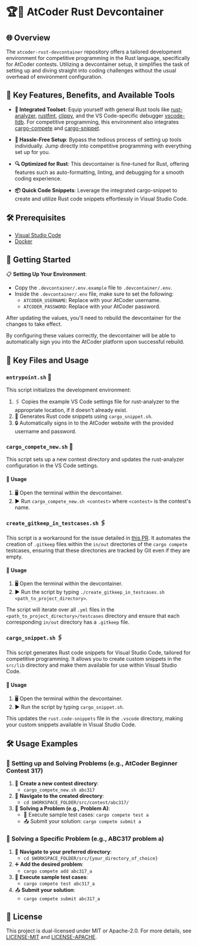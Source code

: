 # 🏆🦀 AtCoder Rust Devcontainer

## 🌐 Overview

The `atcoder-rust-devcontainer` repository offers a tailored development environment for competitive programming in the Rust language, specifically for AtCoder contests. Utilizing a devcontainer setup, it simplifies the task of setting up and diving straight into coding challenges without the usual overhead of environment configuration.

## 🚀 Key Features, Benefits, and Available Tools

- **🔧 Integrated Toolset**: Equip yourself with general Rust tools like [rust-analyzer](https://github.com/rust-lang/rust-analyzer), [rustfmt](https://github.com/rust-lang/rustfmt), [clippy](https://github.com/rust-lang/rust-clippy), and the VS Code-specific debugger [vscode-lldb](https://github.com/vadimcn/codelldb). For competitive programming, this environment also integrates [cargo-compete](https://github.com/qryxip/cargo-compete) and [cargo-snippet](https://github.com/hatoo/cargo-snippet).

- **🌟 Hassle-Free Setup**: Bypass the tedious process of setting up tools individually. Jump directly into competitive programming with everything set up for you.

- **🔍 Optimized for Rust**: This devcontainer is fine-tuned for Rust, offering features such as auto-formatting, linting, and debugging for a smooth coding experience.

- **📦 Quick Code Snippets**: Leverage the integrated cargo-snippet to create and utilize Rust code snippets effortlessly in Visual Studio Code.

## 🛠 Prerequisites

- [Visual Studio Code](https://code.visualstudio.com/)
- [Docker](https://www.docker.com/)

## 🚶 Getting Started

📋 **Setting Up Your Environment**:

- Copy the `.devcontainer/.env.example` file to `.devcontainer/.env`.
- Inside the `.devcontainer/.env` file, make sure to set the following:
  - `ATCODER_USERNAME`: Replace with your AtCoder username.
  - `ATCODER_PASSWORD`: Replace with your AtCoder password.

After updating the values, you'll need to rebuild the devcontainer for the changes to take effect.

By configuring these values correctly, the devcontainer will be able to automatically sign you into the AtCoder platform upon successful rebuild.

## 🔑 Key Files and Usage

### `entrypoint.sh` 📄

This script initializes the development environment:

1. 🖇 Copies the example VS Code settings file for rust-analyzer to the appropriate location, if it doesn't already exist.
1. 📝 Generates Rust code snippets using `cargo_snippet.sh`.
1. 🔒 Automatically signs in to the AtCoder website with the provided username and password.

### `cargo_compete_new.sh` 📂

This script sets up a new contest directory and updates the rust-analyzer configuration in the VS Code settings.

#### 🚀 Usage

1. 🖥 Open the terminal within the devcontainer.
1. ▶ Run `cargo_compete_new.sh <contest>` where `<contest>` is the contest's name.

### `create_gitkeep_in_testcases.sh` 🖇

This script is a workaround for the issue detailed in [this PR](https://github.com/qryxip/cargo-compete/pull/198). It automates the creation of `.gitkeep` files within the `in/out` directories of the `cargo compete` testcases, ensuring that these directories are tracked by Git even if they are empty.

#### 🚀 Usage

1. 🖥 Open the terminal within the devcontainer.
1. ▶ Run the script by typing `./create_gitkeep_in_testcases.sh <path_to_project_directory>`.

The script will iterate over all `.yml` files in the `<path_to_project_directory>/testcases` directory and ensure that each corresponding `in/out` directory has a `.gitkeep` file.

### `cargo_snippet.sh` 🖇

This script generates Rust code snippets for Visual Studio Code, tailored for competitive programming. It allows you to create custom snippets in the `src/lib` directory and make them available for use within Visual Studio Code.

#### 🚀 Usage

1. 🖥 Open the terminal within the devcontainer.
1. ▶ Run the script by typing `cargo_snippet.sh`.

This updates the `rust.code-snippets` file in the `.vscode` directory, making your custom snippets available in Visual Studio Code.

## 🛠 Usage Examples

### 🏁 Setting up and Solving Problems (e.g., AtCoder Beginner Contest 317)

1. 📁 **Create a new contest directory**:
    - `cargo_compete_new.sh abc317`
1. 🚶 **Navigate to the created directory**:
    - `cd $WORKSPACE_FOLDER/src/contest/abc317/`
1. 📝 **Solving a Problem (e.g., Problem A)**:
    - 🧪 Execute sample test cases: `cargo compete test a`
    - 📤 Submit your solution: `cargo compete submit a`

### 🎯 Solving a Specific Problem (e.g., ABC317 problem a)

1. 🚶 **Navigate to your preferred directory**:
    - `cd $WORKSPACE_FOLDER/src/{your_directory_of_choice}`
1. ➕ **Add the desired problem**:
    - `cargo compete add abc317_a`
1. 🧪 **Execute sample test cases**:
    - `cargo compete test abc317_a`
1. 📤 **Submit your solution**:
    - `cargo compete submit abc317_a`

## 📜 License

This project is dual-licensed under MIT or Apache-2.0. For more details, see [LICENSE-MIT](LICENSE-MIT) and [LICENSE-APACHE](LICENSE-APACHE).
